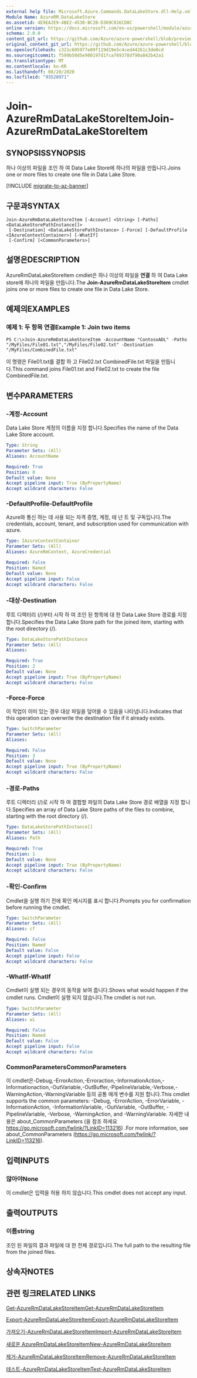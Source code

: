 ```yaml
---
external help file: Microsoft.Azure.Commands.DataLakeStore.dll-Help.xml
Module Name: AzureRM.DataLakeStore
ms.assetid: 4E9EA2E9-4BE2-4530-BC2B-D369C016CD8C
online version: https://docs.microsoft.com/en-us/powershell/module/azurerm.datalakestore/join-azurermdatalakestoreitem
schema: 2.0.0
content_git_url: https://github.com/Azure/azure-powershell/blob/preview/src/ResourceManager/DataLakeStore/Commands.DataLakeStore/help/Join-AzureRmDataLakeStoreItem.md
original_content_git_url: https://github.com/Azure/azure-powershell/blob/preview/src/ResourceManager/DataLakeStore/Commands.DataLakeStore/help/Join-AzureRmDataLakeStoreItem.md
ms.openlocfilehash: c321c605977e09f119d19e5c4ced44261c3de0cd
ms.sourcegitcommit: f599b50d5e980197d1fca769378df90a842b42a1
ms.translationtype: MT
ms.contentlocale: ko-KR
ms.lasthandoff: 08/20/2020
ms.locfileid: "93528971"
---
```

# <span data-ttu-id="3ca35-101">Join-AzureRmDataLakeStoreItem</span><span class="sxs-lookup"><span data-stu-id="3ca35-101">Join-AzureRmDataLakeStoreItem</span></span>

## <span data-ttu-id="3ca35-102">SYNOPSIS</span><span class="sxs-lookup"><span data-stu-id="3ca35-102">SYNOPSIS</span></span>
<span data-ttu-id="3ca35-103">하나 이상의 파일을 조인 하 여 Data Lake Store에 하나의 파일을 만듭니다.</span><span class="sxs-lookup"><span data-stu-id="3ca35-103">Joins one or more files to create one file in Data Lake Store.</span></span>

[!INCLUDE [migrate-to-az-banner](../../includes/migrate-to-az-banner.md)]

## <span data-ttu-id="3ca35-104">구문과</span><span class="sxs-lookup"><span data-stu-id="3ca35-104">SYNTAX</span></span>

```
Join-AzureRmDataLakeStoreItem [-Account] <String> [-Paths] <DataLakeStorePathInstance[]>
 [-Destination] <DataLakeStorePathInstance> [-Force] [-DefaultProfile <IAzureContextContainer>] [-WhatIf]
 [-Confirm] [<CommonParameters>]
```

## <span data-ttu-id="3ca35-105">설명은</span><span class="sxs-lookup"><span data-stu-id="3ca35-105">DESCRIPTION</span></span>
<span data-ttu-id="3ca35-106">AzureRmDataLakeStoreItem cmdlet은 하나 이상의 파일을 **연결** 하 여 Data Lake store에 하나의 파일을 만듭니다.</span><span class="sxs-lookup"><span data-stu-id="3ca35-106">The **Join-AzureRmDataLakeStoreItem** cmdlet joins one or more files to create one file in Data Lake Store.</span></span>

## <span data-ttu-id="3ca35-107">예제의</span><span class="sxs-lookup"><span data-stu-id="3ca35-107">EXAMPLES</span></span>

### <span data-ttu-id="3ca35-108">예제 1: 두 항목 연결</span><span class="sxs-lookup"><span data-stu-id="3ca35-108">Example 1: Join two items</span></span>
```
PS C:\>Join-AzureRmDataLakeStoreItem -AccountName "ContosoADL" -Paths "/MyFiles/File01.txt","/MyFiles/File02.txt" -Destination "/MyFiles/CombinedFile.txt"
```

<span data-ttu-id="3ca35-109">이 명령은 File01.txt를 결합 하 고 File02.txt CombinedFile.txt 파일을 만듭니다.</span><span class="sxs-lookup"><span data-stu-id="3ca35-109">This command joins File01.txt and File02.txt to create the file CombinedFile.txt.</span></span>

## <span data-ttu-id="3ca35-110">변수</span><span class="sxs-lookup"><span data-stu-id="3ca35-110">PARAMETERS</span></span>

### <span data-ttu-id="3ca35-111">-계정</span><span class="sxs-lookup"><span data-stu-id="3ca35-111">-Account</span></span>
<span data-ttu-id="3ca35-112">Data Lake Store 계정의 이름을 지정 합니다.</span><span class="sxs-lookup"><span data-stu-id="3ca35-112">Specifies the name of the Data Lake Store account.</span></span>

```yaml
Type: String
Parameter Sets: (All)
Aliases: AccountName

Required: True
Position: 0
Default value: None
Accept pipeline input: True (ByPropertyName)
Accept wildcard characters: False
```

### <span data-ttu-id="3ca35-113">-DefaultProfile</span><span class="sxs-lookup"><span data-stu-id="3ca35-113">-DefaultProfile</span></span>
<span data-ttu-id="3ca35-114">Azure와 통신 하는 데 사용 되는 자격 증명, 계정, 테 넌 트 및 구독입니다.</span><span class="sxs-lookup"><span data-stu-id="3ca35-114">The credentials, account, tenant, and subscription used for communication with azure.</span></span>

```yaml
Type: IAzureContextContainer
Parameter Sets: (All)
Aliases: AzureRmContext, AzureCredential

Required: False
Position: Named
Default value: None
Accept pipeline input: False
Accept wildcard characters: False
```

### <span data-ttu-id="3ca35-115">-대상</span><span class="sxs-lookup"><span data-stu-id="3ca35-115">-Destination</span></span>
<span data-ttu-id="3ca35-116">루트 디렉터리 (/)부터 시작 하 여 조인 된 항목에 대 한 Data Lake Store 경로를 지정 합니다.</span><span class="sxs-lookup"><span data-stu-id="3ca35-116">Specifies the Data Lake Store path for the joined item, starting with the root directory (/).</span></span>

```yaml
Type: DataLakeStorePathInstance
Parameter Sets: (All)
Aliases: 

Required: True
Position: 2
Default value: None
Accept pipeline input: True (ByPropertyName)
Accept wildcard characters: False
```

### <span data-ttu-id="3ca35-117">-Force</span><span class="sxs-lookup"><span data-stu-id="3ca35-117">-Force</span></span>
<span data-ttu-id="3ca35-118">이 작업이 이미 있는 경우 대상 파일을 덮어쓸 수 있음을 나타냅니다.</span><span class="sxs-lookup"><span data-stu-id="3ca35-118">Indicates that this operation can overwrite the destination file if it already exists.</span></span>

```yaml
Type: SwitchParameter
Parameter Sets: (All)
Aliases: 

Required: False
Position: 3
Default value: None
Accept pipeline input: True (ByPropertyName)
Accept wildcard characters: False
```

### <span data-ttu-id="3ca35-119">-경로</span><span class="sxs-lookup"><span data-stu-id="3ca35-119">-Paths</span></span>
<span data-ttu-id="3ca35-120">루트 디렉터리 (/)로 시작 하 여 결합할 파일의 Data Lake Store 경로 배열을 지정 합니다.</span><span class="sxs-lookup"><span data-stu-id="3ca35-120">Specifies an array of Data Lake Store paths of the files to combine, starting with the root directory (/).</span></span>

```yaml
Type: DataLakeStorePathInstance[]
Parameter Sets: (All)
Aliases: Path

Required: True
Position: 1
Default value: None
Accept pipeline input: True (ByPropertyName)
Accept wildcard characters: False
```

### <span data-ttu-id="3ca35-121">-확인</span><span class="sxs-lookup"><span data-stu-id="3ca35-121">-Confirm</span></span>
<span data-ttu-id="3ca35-122">Cmdlet을 실행 하기 전에 확인 메시지를 표시 합니다.</span><span class="sxs-lookup"><span data-stu-id="3ca35-122">Prompts you for confirmation before running the cmdlet.</span></span>

```yaml
Type: SwitchParameter
Parameter Sets: (All)
Aliases: cf

Required: False
Position: Named
Default value: False
Accept pipeline input: False
Accept wildcard characters: False
```

### <span data-ttu-id="3ca35-123">-WhatIf</span><span class="sxs-lookup"><span data-stu-id="3ca35-123">-WhatIf</span></span>
<span data-ttu-id="3ca35-124">Cmdlet이 실행 되는 경우의 동작을 보여 줍니다.</span><span class="sxs-lookup"><span data-stu-id="3ca35-124">Shows what would happen if the cmdlet runs.</span></span>
<span data-ttu-id="3ca35-125">Cmdlet이 실행 되지 않습니다.</span><span class="sxs-lookup"><span data-stu-id="3ca35-125">The cmdlet is not run.</span></span>

```yaml
Type: SwitchParameter
Parameter Sets: (All)
Aliases: wi

Required: False
Position: Named
Default value: False
Accept pipeline input: False
Accept wildcard characters: False
```

### <span data-ttu-id="3ca35-126">CommonParameters</span><span class="sxs-lookup"><span data-stu-id="3ca35-126">CommonParameters</span></span>
<span data-ttu-id="3ca35-127">이 cmdlet은-Debug,-ErrorAction,-Erroraction,-InformationAction,-Informationaction,-OutVariable,-OutBuffer,-PipelineVariable,-Verbose,-WarningAction,-WarningVariable 등의 공통 매개 변수를 지원 합니다.</span><span class="sxs-lookup"><span data-stu-id="3ca35-127">This cmdlet supports the common parameters: -Debug, -ErrorAction, -ErrorVariable, -InformationAction, -InformationVariable, -OutVariable, -OutBuffer, -PipelineVariable, -Verbose, -WarningAction, and -WarningVariable.</span></span> <span data-ttu-id="3ca35-128">자세한 내용은 about_CommonParameters (을 참조 하세요 https://go.microsoft.com/fwlink/?LinkID=113216) .</span><span class="sxs-lookup"><span data-stu-id="3ca35-128">For more information, see about_CommonParameters (https://go.microsoft.com/fwlink/?LinkID=113216).</span></span>

## <span data-ttu-id="3ca35-129">입력</span><span class="sxs-lookup"><span data-stu-id="3ca35-129">INPUTS</span></span>

### <span data-ttu-id="3ca35-130">않아야</span><span class="sxs-lookup"><span data-stu-id="3ca35-130">None</span></span>
<span data-ttu-id="3ca35-131">이 cmdlet은 입력을 허용 하지 않습니다.</span><span class="sxs-lookup"><span data-stu-id="3ca35-131">This cmdlet does not accept any input.</span></span>

## <span data-ttu-id="3ca35-132">출력</span><span class="sxs-lookup"><span data-stu-id="3ca35-132">OUTPUTS</span></span>

### <span data-ttu-id="3ca35-133">이름</span><span class="sxs-lookup"><span data-stu-id="3ca35-133">string</span></span>
<span data-ttu-id="3ca35-134">조인 된 파일의 결과 파일에 대 한 전체 경로입니다.</span><span class="sxs-lookup"><span data-stu-id="3ca35-134">The full path to the resulting file from the joined files.</span></span>

## <span data-ttu-id="3ca35-135">상속자</span><span class="sxs-lookup"><span data-stu-id="3ca35-135">NOTES</span></span>

## <span data-ttu-id="3ca35-136">관련 링크</span><span class="sxs-lookup"><span data-stu-id="3ca35-136">RELATED LINKS</span></span>

[<span data-ttu-id="3ca35-137">Get-AzureRmDataLakeStoreItem</span><span class="sxs-lookup"><span data-stu-id="3ca35-137">Get-AzureRmDataLakeStoreItem</span></span>](./Get-AzureRmDataLakeStoreItem.md)

[<span data-ttu-id="3ca35-138">Export-AzureRmDataLakeStoreItem</span><span class="sxs-lookup"><span data-stu-id="3ca35-138">Export-AzureRmDataLakeStoreItem</span></span>](./Export-AzureRmDataLakeStoreItem.md)

[<span data-ttu-id="3ca35-139">가져오기-AzureRmDataLakeStoreItem</span><span class="sxs-lookup"><span data-stu-id="3ca35-139">Import-AzureRmDataLakeStoreItem</span></span>](./Import-AzureRmDataLakeStoreItem.md)

[<span data-ttu-id="3ca35-140">새로운 AzureRmDataLakeStoreItem</span><span class="sxs-lookup"><span data-stu-id="3ca35-140">New-AzureRmDataLakeStoreItem</span></span>](./New-AzureRmDataLakeStoreItem.md)

[<span data-ttu-id="3ca35-141">제거-AzureRmDataLakeStoreItem</span><span class="sxs-lookup"><span data-stu-id="3ca35-141">Remove-AzureRmDataLakeStoreItem</span></span>](./Remove-AzureRmDataLakeStoreItem.md)

[<span data-ttu-id="3ca35-142">테스트-AzureRmDataLakeStoreItem</span><span class="sxs-lookup"><span data-stu-id="3ca35-142">Test-AzureRmDataLakeStoreItem</span></span>](./Test-AzureRmDataLakeStoreItem.md)


